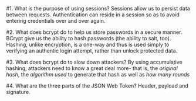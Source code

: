 #1. What is the purpose of using sessions?
Sessions allow us to persist data between requests. Authentication can reside in a session so as to avoid entering credentials over and over again.

#2. What does bcrypt do to help us store passwords in a secure manner.
BCrypt give us the ability to hash passwords (the ability to salt, too). Hashing, unlike encryption, is a one-way and thus is used simply to verifying an authentic login attempt, rather than unlock protected data.

#3. What does bcrypt do to slow down attackers?
By using accumulative hashing, attackers need to know a great deal more- that is, the _original hash_, the _algorithm used_ to generate that hash as well as _how many rounds_

#4. What are the three parts of the JSON Web Token?
Header, payload and signature.
